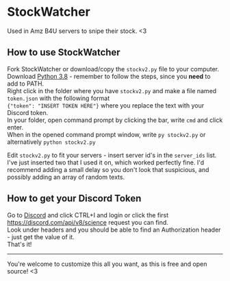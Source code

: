 # StockWatcher
Used in Amz B4U servers to snipe their stock. &lt;3         


## How to use StockWatcher
Fork StockWatcher or download/copy the `stockv2.py` file to your computer.         
Download [Python 3.8](https://www.python.org/downloads/release/python-386/) - remember to follow the steps, since you __need__ to add to PATH.               
Right click in the folder where you have `stockv2.py` and make a file named `token.json` with the following format                 
`{"token": "INSERT TOKEN HERE"}` where you replace the text with your Discord token.              
In your folder, open command prompt by clicking the bar, write `cmd` and click enter.                
When in the opened command prompt window, write `py stockv2.py` or alternatively `python stockv2.py`             

Edit `stockv2.py` to fit your servers - insert server id's in the `server_ids` list.
I've just inserted two that I used it on, which worked perfectly fine.
I'd recommend adding a small delay so you don't look that suspicious, and possibly adding an array of random texts.
      

## How to get your Discord Token
Go to [Discord](https://www.discord.com/) and click CTRL+I and login or click the first https://discord.com/api/v8/science request you can find.               
Look under headers and you should be able to find an Authorization header - just get the value of it.               
That's it!               

------
You're welcome to customize this all you want, as this is free and open source! <3              
